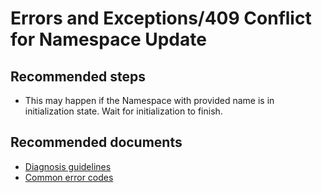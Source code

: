 <properties
	pageTitle="Errors and Exceptions/409 Conflict for Namespace Update"
	description="Errors and Exceptions/409 Conflict for Namespace Update"
	service="microsoft.notificationhubs"
	authors="faridabharmal"
	displayOrder=""
	selfHelpType="generic"
	resource="namespaces"
	resourceTags="notificationHubs"
	productPesIds="15973"
	supportTopicIds="32565578"
	cloudEnvironments="public"
/>

# Errors and Exceptions/409 Conflict for Namespace Update

## **Recommended steps**
* This may happen if the Namespace with provided name is in initialization state. Wait for initialization to finish.

## **Recommended documents**
* [Diagnosis guidelines](http://go.microsoft.com/fwlink/?LinkID=824681)<br>
* [Common error codes](http://go.microsoft.com/fwlink/?LinkID=824682)<br>
